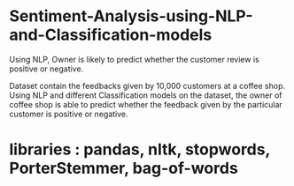 # Sentiment-Analysis-using-NLP-and-Classification-models
Using NLP, Owner is likely to predict whether the customer review is positive or negative.

Dataset contain the feedbacks given by 10,000 customers at a coffee shop. Using NLP and different Classification models on the dataset, the owner of coffee shop is able to predict whether the feedback given by the particular customer is positive or negative.  

# libraries : pandas, nltk, stopwords, PorterStemmer, bag-of-words
